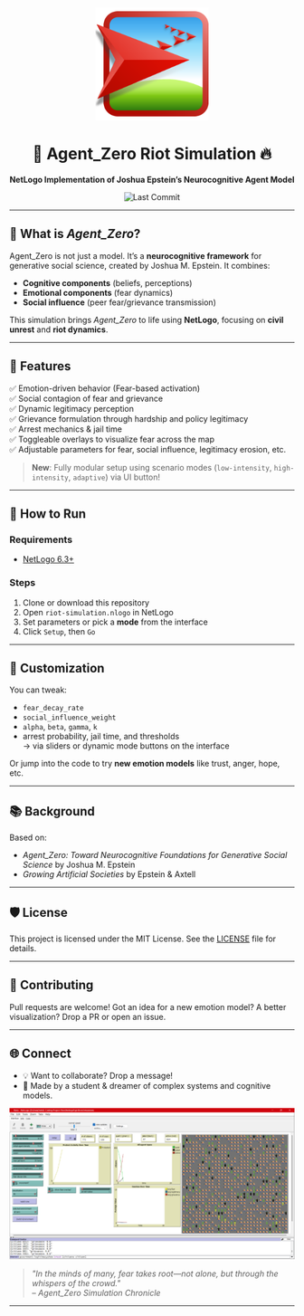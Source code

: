 <p align="center">
  <img src="images/netlogo.png" alt="Agent Zero Logo" width="200"/>
</p>

<h1 align="center">🧠 Agent_Zero Riot Simulation 🔥</h1>

<p align="center">
  <b>NetLogo Implementation of Joshua Epstein’s Neurocognitive Agent Model</b>  
</p>

<p align="center">
  <img src="https://img.shields.io/github/last-commit/theankitghotala/agent-zero-riot-simulation" alt="Last Commit">
</p>

---

## 🧠 What is *Agent_Zero*?

Agent_Zero is not just a model. It’s a **neurocognitive framework** for generative social science, created by Joshua M. Epstein. It combines:
- **Cognitive components** (beliefs, perceptions)
- **Emotional components** (fear dynamics)
- **Social influence** (peer fear/grievance transmission)

This simulation brings *Agent_Zero* to life using **NetLogo**, focusing on **civil unrest** and **riot dynamics**.

---

## 🧩 Features

✅ Emotion-driven behavior (Fear-based activation)  
✅ Social contagion of fear and grievance  
✅ Dynamic legitimacy perception  
✅ Grievance formulation through hardship and policy legitimacy  
✅ Arrest mechanics & jail time  
✅ Toggleable overlays to visualize fear across the map  
✅ Adjustable parameters for fear, social influence, legitimacy erosion, etc.  

> **New**: Fully modular setup using scenario modes (`low-intensity`, `high-intensity`, `adaptive`) via UI button!
---

## 🧪 How to Run

### Requirements
- [NetLogo 6.3+](https://ccl.northwestern.edu/netlogo/)

### Steps
1. Clone or download this repository
2. Open `riot-simulation.nlogo` in NetLogo
3. Set parameters or pick a **mode** from the interface
4. Click `Setup`, then `Go`

---

## 🔧 Customization

You can tweak:
- `fear_decay_rate`
- `social_influence_weight`
- `alpha`, `beta`, `gamma`, `k`
- arrest probability, jail time, and thresholds  
→ via sliders or dynamic mode buttons on the interface

Or jump into the code to try **new emotion models** like trust, anger, hope, etc.

---

## 📚 Background

Based on:
- *Agent_Zero: Toward Neurocognitive Foundations for Generative Social Science* by Joshua M. Epstein  
- *Growing Artificial Societies* by Epstein & Axtell

---

## 🛡️ License

This project is licensed under the MIT License. See the [LICENSE](LICENSE) file for details.

---

## 🙌 Contributing

Pull requests are welcome! Got an idea for a new emotion model? A better visualization? Drop a PR or open an issue.

---

## 🌐 Connect

- 💡 Want to collaborate? Drop a message!
- 🌌 Made by a student & dreamer of complex systems and cognitive models.

<p align="center">
  <img src="images/simulation-banner.png" width="600" alt="Banner"/>
</p>

> *"In the minds of many, fear takes root—not alone, but through the whispers of the crowd."*  
> – *Agent_Zero Simulation Chronicle*

---
